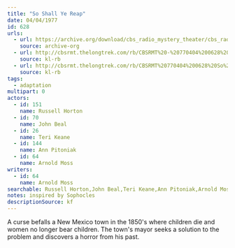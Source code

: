 ```yaml
---
title: "So Shall Ye Reap"
date: 04/04/1977
id: 628
urls: 
  - url: https://archive.org/download/cbs_radio_mystery_theater/cbs_radio_mystery_theater-0601-0650.zip/cbs_radio_mystery_theater-0601-0650%2Fcbsrmt_0628_so_shall_ye_reap.mp3
    source: archive-org
  - url: http://cbsrmt.thelongtrek.com/rb/CBSRMT%20-%20770404%200628%20So%20Shall%20Ye%20Reap_WLNH-FM__rb.mp3
    source: kl-rb
  - url: http://cbsrmt.thelongtrek.com/rb/CBSRMT%20770404%200628%20So%20Shall%20Ye%20Reap_wbbm_rb.mp3
    source: kl-rb
tags: 
  - adaptation
multipart: 0
actors:  
  - id: 151
    name: Russell Horton  
  - id: 70
    name: John Beal  
  - id: 26
    name: Teri Keane  
  - id: 144
    name: Ann Pitoniak  
  - id: 64
    name: Arnold Moss
writers:  
  - id: 64
    name: Arnold Moss
searchable: Russell Horton,John Beal,Teri Keane,Ann Pitoniak,Arnold Moss Arnold Moss
notes: inspired by Sophocles
descriptionSource: kf
---
```

A curse befalls a New Mexico town in the 1850's where children die and women no longer bear children. The town's mayor seeks a solution to the problem and discovers a horror from his past.